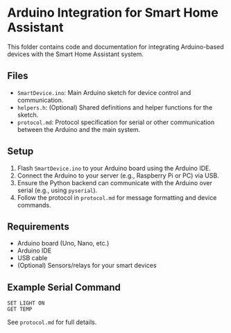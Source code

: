 # Arduino Integration for Smart Home Assistant

This folder contains code and documentation for integrating Arduino-based devices with the Smart Home Assistant system.

## Files

- `SmartDevice.ino`: Main Arduino sketch for device control and communication.
- `helpers.h`: (Optional) Shared definitions and helper functions for the sketch.
- `protocol.md`: Protocol specification for serial or other communication between the Arduino and the main system.

## Setup

1. Flash `SmartDevice.ino` to your Arduino board using the Arduino IDE.
2. Connect the Arduino to your server (e.g., Raspberry Pi or PC) via USB.
3. Ensure the Python backend can communicate with the Arduino over serial (e.g., using `pyserial`).
4. Follow the protocol in `protocol.md` for message formatting and device commands.

## Requirements

- Arduino board (Uno, Nano, etc.)
- Arduino IDE
- USB cable
- (Optional) Sensors/relays for your smart devices

## Example Serial Command

```
SET LIGHT ON
GET TEMP
```

See `protocol.md` for full details.
